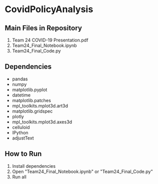 # CovidPolicyAnalysis
## Main Files in Repository
1. Team 24 COVID-19 Presentation.pdf 
2. Team24_Final_Notebook.ipynb
3. Team24_Final_Code.py


## Dependencies
- pandas
- numpy
- matplotlib.pyplot
- datetime
- matplotlib.patches
- mpl_toolkits.mplot3d.art3d
- matplotlib.gridspec
- plotly
- mpl_toolkits.mplot3d.axes3d
- celluloid
- IPython
- adjustText

## How to Run
1. Install dependencies
2. Open "Team24_Final_Notebook.ipynb" or "Team24_Final_Code.py"
3. Run all
